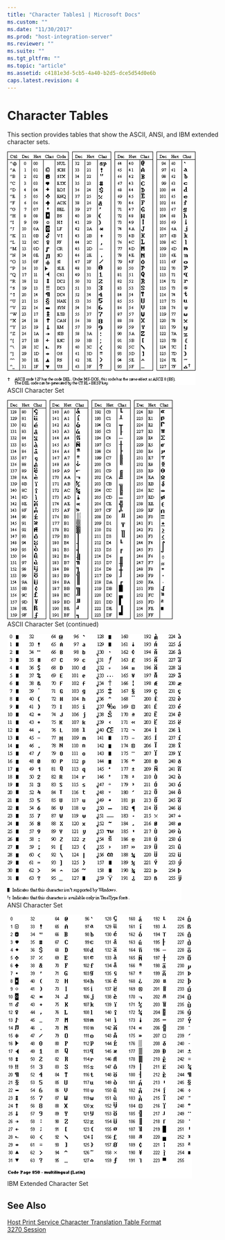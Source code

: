 ```yaml
---
title: "Character Tables1 | Microsoft Docs"
ms.custom: ""
ms.date: "11/30/2017"
ms.prod: "host-integration-server"
ms.reviewer: ""
ms.suite: ""
ms.tgt_pltfrm: ""
ms.topic: "article"
ms.assetid: c4181e3d-5cb5-4a40-b2d5-dce5d54d0e6b
caps.latest.revision: 4
---
```

# Character Tables
This section provides tables that show the ASCII, ANSI, and IBM extended character sets.  
  
 ![](../core/media/ref03.gif "ref03")  
ASCII Character Set  
  
 ![](../core/media/ref04.gif "ref04")  
ASCII Character Set (continued)  
  
 ![](../core/media/ref02.gif "ref02")  
ANSI Character Set  
  
 ![](../core/media/ref05.gif "ref05")  
IBM Extended Character Set  
  
## See Also  
 [Host Print Service Character Translation Table Format](../core/host-print-service-character-translation-table-format2.md)   
 [3270 Session](../core/3270-session2.md)